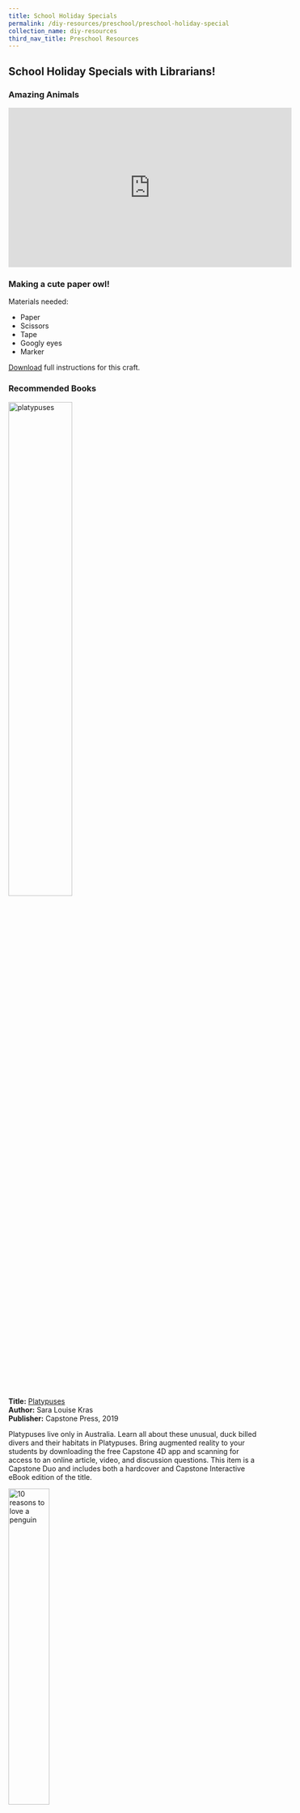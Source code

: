 ```yaml
---
title: School Holiday Specials
permalink: /diy-resources/preschool/preschool-holiday-special
collection_name: diy-resources
third_nav_title: Preschool Resources
---
```

## **School Holiday Specials with Librarians!**

### **Amazing Animals**

<iframe width="560" height="315" src="https://www.youtube.com/embed/KZ7SgbNJtO0" frameborder="0" allow="accelerometer; autoplay; clipboard-write; encrypted-media; gyroscope; picture-in-picture" allowfullscreen></iframe>

### **Making a cute paper owl!**

Materials needed:

* Paper
* Scissors
* Tape
* Googly eyes
* Marker

[Download](/files/preschool/SHS%20Craft%20Instructions_Making%20Your%20Cute%20Paper%20Owl.pdf) full instructions for this craft.

### **Recommended Books**

<img src="/images/diyresources/preschool/platypuses.jpg" alt="platypuses" style="width:50%">

**Title:** [Platypuses](https://catalogue.nlb.gov.sg/cgi-bin/spydus.exe/ENQ/WPAC/BIBENQ?SETLVL=1&BRN=203180907) <br>
**Author:** Sara Louise Kras <br>
**Publisher:** Capstone Press, 2019 <br>

Platypuses live only in Australia. Learn all about these unusual, duck billed divers and their habitats in Platypuses. Bring augmented reality to your students by downloading the free Capstone 4D app and scanning for access to an online article, video, and discussion questions. This item is a Capstone Duo and includes both a hardcover and Capstone Interactive eBook edition of the title.

<img src="/images/diyresources/preschool/10%20reasons%20to%20love%20a%20penguin.jpg" alt="10 reasons to love a penguin" style="width:40%">

**Title:** [10 Reasons To Love a Penguin](https://catalogue.nlb.gov.sg/cgi-bin/spydus.exe/ENQ/WPAC/BIBENQ?SETLVL=1&BRN=203163242) <br>
**Author:** Catherine Barr <br>
**Illustrator:** Hanako Clulow <br>
**Publisher:** Lincoln Children's Books, 2018 <br>

Penguins are the cutest birds! Did you know that they go on incredible journeys? Or that they toboggan on their stomachs? Discover ten reasons why penguins are amazing and five ways you can show they love them in this gorgeous picture book. A must for any young animal enthusiast and a fantastic introduction to environmental issues.

<img src="/images/diyresources/preschool/Emperor%20Penguins.jpg" alt="emperor penguins" style="width:40%">

**Title:** [Emperor Penguins](https://catalogue.nlb.gov.sg/cgi-bin/spydus.exe/ENQ/WPAC/BIBENQ?SETLVL=1&BRN=203976820) <br>
**Author:** Jody S. Rake<br>
**Publisher:** Pebble, a Capstone imprint, 2020 <br>

Emperor penguins are known as the largest of all penguins. Find out more about this flightless, but quick swimming bird.

<img src="/images/diyresources/preschool/Snowy%20Owls.jpg" alt="snowy owls" style="width:40%">

**Title:** [Snowy Owls](https://catalogue.nlb.gov.sg/cgi-bin/spydus.exe/ENQ/WPAC/BIBENQ?SETLVL=1&BRN=204094041) <br>
**Author:** Rita Santos<br>
**Publisher:** Enslow Publishing, 2020 <br>

The nomadic snowy owl is among the Arctic's most graceful predators. It makes its home in the frigid north, relying on its heavy feathers and snowy white appearance for survival in the subzero temperatures. With full-color photographs and accessible text, this book examines how the snowy owl's life cycle, body structure, and behaviors have adapted to its challenging environment. Fun facts will engage young readers, and a final activity encourages them to use what they've learned to create a food web based on the snowy owl.

*All synopses taken from the respective publishers. The book covers are the copyright of the respective publishing companies.*

### **Volcanoes And Rocks Rock!**

<iframe width="560" height="315" src="https://www.youtube.com/embed/vxuCnxaxcT8" frameborder="0" allow="accelerometer; autoplay; clipboard-write; encrypted-media; gyroscope; picture-in-picture" allowfullscreen></iframe>

### **I lava reading card!**

Materials needed:

* 1 sheet of A4 sized drawing block
* Brown, yellow and orange poster or acrylic paint (ensure that it is safe for skin)
* Paintbrush
* Markers

[Download](/images/diyresources/preschool/I%20Lava%20Reading%20Card%20instructions.pdf) full instructions for this craft.

### **Recommended Books**

<img src="/images/diyresources/preschool/A trip to the top of the volcano with mouse.PNG" alt="trip to the top of the volcano" style="width:40%">

**Title:** [A Trip to The Top of The Volcano With Mouse: A Toon Book](https://catalogue.nlb.gov.sg/cgi-bin/spydus.exe/ENQ/WPAC/BIBENQ?SETLVL=1&BRN=203938138) <br>
**Author:** Frank Viva <br>
**Publisher:** Toon Books, 2019 <br>

A boy and a mouse trek to the top of a volcano, taking in soaring trees, lunar landscapes and snow-capped peaks, then return to the ancient city at the bottom.

<img src="/images/diyresources/preschool/Old Rock.JPG" alt="old rock" style="width:40%">

**Title:** [Old Rock (Is Not Boring)](https://catalogue.nlb.gov.sg/cgi-bin/spydus.exe/ENQ/WPAC/BIBENQ?SETLVL=1&BRN=204382095) <br>
**Author:** Deb Pilutti <br>
**Publisher:** G.P. Putnam's Sons, 2020 <br>
**OverDrive Link:** [https://nlb.overdrive.com/media/4716401](https://nlb.overdrive.com/media/4716401) <br>

Tall Pine, Spotted Beetle, and Hummingbird are certain that being a rock is boring until Old Rock shares what he has seen and done since he first flew out of a volcano.

<img src="/images/diyresources/preschool/Spenser and the Rocks.JPG" alt="spenser and the rocks" style="width:40%">

**Title:** [Spenser And The Rocks](https://catalogue.nlb.gov.sg/cgi-bin/spydus.exe/ENQ/WPAC/BIBENQ?SETLVL=1&BRN=201153144) <br>
**Author:** Lawrence F Lowery <br>
**Publisher:** NSTA Kids, National Science Teachers Association, 2013 <br>

The heart of the story is a young boy named Spenser and his interests, curiosity, and thoughts. Through the story, the reader is introduced to scientific procedures such as classification, research, and reclassification. Spenser's interest in rocks increases as he learns more about them by sorting the rocks, asking questions, and reading reference books.

<img src="/images/diyresources/preschool/A Rock Can Be.JPG" alt="a rock can be" style="width:40%">

**Title:** [A Rock Can Be...](https://catalogue.nlb.gov.sg/cgi-bin/spydus.exe/ENQ/WPAC/BIBENQ?SETLVL=1&BRN=202612456) <br>
**Author:** Laura Purdie Salas and Violeta Dabija <br>
**Publisher:** Millbrook Press, 2015 <br>
**OverDrive Link:** [https://nlb.overdrive.com/media/2077338](https://nlb.overdrive.com/media/2077338) <br>

Rocks may seem like boring, static objects--until you discover that a rock can spark a fire, glow in the dark, and provide shelters of all shapes and size. Learn how rocks decorate and strengthen the world around them.

*All synopses taken from the respective publishers. The book covers are the copyright of the respective publishing companies.*

### **Safari Adventure**

<iframe width="560" height="315" src="https://www.youtube.com/embed/mWbrVf5va3U" frameborder="0" allow="accelerometer; autoplay; clipboard-write; encrypted-media; gyroscope; picture-in-picture" allowfullscreen></iframe>

### **Make your own lion paper crown**

Materials needed:

* [Lion paper crown template](/images/diyresources/preschool/Lion-paper-crown-template.pdf)
* Scissors
* Coloured pencils
* Pencil
* Double-sided tape
 
[Download](/images/diyresources/preschool/Lion-paper-crown-instructions.pdf) full instructions for this craft.

**Try this**: Make paper crowns of your favourite animals!

### **Recommended Books**

<img src="/images/diyresources/preschool/IMG-0868.png" alt="oh no" style="width:40%">

**Title:** [Oh, No!](https://catalogue.nlb.gov.sg/cgi-bin/spydus.exe/ENQ/WPAC/BIBENQ?SETLVL=1&BRN=14645478) <br>
**Author:** Candace Fleming & Eric Rohmann <br>
**Publisher:** Schwartz & Wade Books, c2012 <br>
**OverDrive Link:** [https://nlb.overdrive.com/media/3015120](https://nlb.overdrive.com/media/3015120)<br>

Young children will delight in repeating the refrain “OH NO!” as one animal after another falls into a deep, deep hole in this lively read-aloud. This simple and irresistible picture book by hugely popular picture book creators – Candace Fleming and Caldecott medallist Eric Rohmann – feels like a classic-in-the-making. Fans of Rohmann’s Caldecott Medal-winning My Friend Rabbit will be thrilled to see a new book created in the same expressive and comical style.

<img src="/images/diyresources/preschool/IMG-0866.jpg" alt="book of animals" style="width:40%">

**Title:** [My Book of Animals](https://catalogue.nlb.gov.sg/cgi-bin/spydus.exe/ENQ/WPAC/BIBENQ?SETLVL=1&BRN=203786772) <br>
**Author:** Nik Afia <br>
**Publisher:** Windmill Books, 2019 <br>

The Animal Kingdom is a wild place. It’s home to enormous blue whales and fluttery butterflies, spotty leopards, and wriggly jellyfish. In this engaging book, readers will meet a menageries of adorable creatures in all shapes and sizes. They’ll explore pages of stunning illustrations as they learn basic animal words. Fun, simple questions engage readers and foster confidence. Learning will feel like a game as beginning readers peruse his zoo of animals. This high-interest topic and playful design will intrigue even reluctant readers, making it a valuable addition to any library or classroom.

*All synopses taken from the respective publishers. The book covers are the copyright of the respective publishing companies.*

### **Colourful Garden**

<iframe width="560" height="315" src="https://www.youtube.com/embed/i5Lpz7d82sQ" frameborder="0" allow="accelerometer; autoplay; clipboard-write; encrypted-media; gyroscope; picture-in-picture" allowfullscreen></iframe>

### **Make your own vegetable garden**

Materials needed:

* Big paper plate
* Watercolour paint
* Paintbrush
* Scissors
* Foam papers (white, green, orange and brown)
* Transparent tape
* Hole punch
* Brown yarn

[Download](/images/diyresources/preschool/Colourful-Garden-Instructions.pdf) full instructions for this craft.

### **Recommended Books**

<img src="/images/diyresources/preschool/my-busy-green-garden.jpg" alt="my busy green garden" style="width:40%">

**Title:** [My Busy Green Garden](https://catalogue.nlb.gov.sg/cgi-bin/spydus.exe/ENQ/WPAC/BIBENQ?SETLVL=1&BRN=202781044) <br>
**Author:** Terry Pierce <br>
**Publisher:** Tilbury House Publishers, \[2017\] <br>

Takes a close look at a garden, describing the plants, insects, and birds and their activities throughout the day.

<img src="/images/diyresources/preschool/caterpillar-and-bean.jpg" alt="caterpillar and bean" style="width:40%">

**Title:** [Caterpillar and Bean](https://catalogue.nlb.gov.sg/cgi-bin/spydus.exe/ENQ/WPAC/BIBENQ?SETLVL=1&BRN=203878309) <br>
**Author:** Martin Jenkins <br>
**Publisher:** Candlewick Press, 2019 <br>

What’s that wedged in a crack in the ground, small and hard and wrinkly and brown? A bean seed! Soon it develops roots and leaves. And what’s that on the leaf? An egg! The egg hatches a caterpillar, and the caterpillar eats the leaves, getting bigger and bigger until it forms a chrysalis. Meanwhile, the plant is growing, too: it develops flowers, then bean pods, as it reaches up toward the sun. Side by side, plant and insect grow . . . and grow . . . and grow throughout the year, until they come full circle.

*All synopses taken from the respective publishers. The book covers are the copyright of the respective publishing companies.*

### **Zoom into Space**

<iframe width="560" height="315" src="https://www.youtube.com/embed/VrGCxTMabI8" frameborder="0" allow="accelerometer; autoplay; clipboard-write; encrypted-media; gyroscope; picture-in-picture" allowfullscreen></iframe>

### **Make your own Solar System mobile**

Materials needed:

* Long chopstick or wooden dowel
* White stock paper or drawing block paper
* Tape or white glue
* Thread
* Colouring materials
* Scissors

[Download](/images/diyresources/preschool/Zoom-into-Space-Instructions.pdf) full instructions for this craft.

**Try this**: Replace the planets with stars in different sizes and you’ve got a star mobile!

### **Recommended Books**

<img src="/images/diyresources/preschool/Aliens-Love-Underpants.jpg" alt="aliens love underpants" style="width:40%">

**Title:** [Aliens Love Underpants ](https://catalogue.nlb.gov.sg/cgi-bin/spydus.exe/ENQ/WPAC/BIBENQ?SETLVL=1&BRN=202829779)<br>
**Author:** Claire Freedman <br>
**Publisher:** Barron’s Educational Series, 2017. <br>
**OverDrive Link:** [https://nlb.overdrive.com/media/3303412](https://nlb.overdrive.com/media/3303412) <br>

With wacky illustrations and hilarious rhyming text, Aliens Love Underpants is already a favorite among toddlers, beginning readers, teachers, parents, big brothers, big sisters, grandparents, and essentially anyone else who cracks open this super-silly book. When little aliens fly down to Earth, they’re not visiting because they want to meet the Earthlings. They simply want to steal everybody’s underpants!

<img src="/images/diyresources/preschool/It-All-Started-with-a-Big-Bang.jpg" alt="started with a big bang" style="width: 40%;">

**Title:** It Started with a Big Bang: The Origin of Earth, You and Everything Else <br>
**Author:** Floor Bal <br> 
**Publisher:** Kids Can Press, 2019. <br>
**OverDrive Link:** [https://nlb.overdrive.com/media/5018465](https://nlb.overdrive.com/media/5018465) <br>

An accessible and engaging primer on the history of the universe and life on Earth. In this delightful book, kids can follow the fascinating story of how we got from the beginning of the universe to life today on the “bright blue ball floating in space” called Earth. They’ll learn about the big bang theory, how our solar system and planet were formed, how life on Earth began in the oceans and moved to land, what happened to the dinosaurs and how humans evolved from apes to build communities all over the planet … and even travel to space!

*All synopses taken from the respective publishers. The book covers are the copyright of the respective publishing companies.*

### **Magical World**

<iframe width="560" height="315" src="https://www.youtube.com/embed/gq_uGHDS-sM" frameborder="0" allow="accelerometer; autoplay; clipboard-write; encrypted-media; gyroscope; picture-in-picture" allowfullscreen></iframe>

### **Make your own Dragon book corner**

Materials needed:

* Origami paper of at least 15cm by 15cm, or cut out any paper (e.g. construction paper or wrapping paper) to the same size.
* Scissors
* Glue or tape
* Colouring materials

[Download](/images/diyresources/preschool/Magical-World_discovereads.pdf) full instructions for this craft.

**Try this**: Make book corners based on your favourite magical creatures!

### **Recommended Books**

<img src="/images/diyresources/preschool/im-Casting-a-Spell.jpg" alt="i'm casting a spell" style="width:40%">

**Title:** [I’m Casting a Spell! : Meet a Fairy-Tale Witch](https://catalogue.nlb.gov.sg/cgi-bin/spydus.exe/ENQ/WPAC/BIBENQ?SETLVL=1&BRN=200943178) <br>
**Author:** Lisa Bullard <br>
**Publisher:** Millbrook Press, 2014. <br>
**OverDrive link:** [https://nlb.overdrive.com/media/1907919](https://nlb.overdrive.com/media/1907919) <br>

Meet Hex. She’s a fairy-tale witch! Hex has magic powers. She likes to fly around and play tricks on people. But don’t worry. Hex is not real. She’s one of the monsters you meet in stories. She just wants to tell you about fairy-tale witches. Learn how a witch scares villagers. Meet different kinds of witches around the world. And find out where witch tales come from. You’ll have a creepy time with this monster buddy!

<img src="/images/diyresources/preschool/The-Paper-Bag-Princess.jpg" alt="the paper bag princess" style="width:40%">

**Title:** [The Paper Bag Princess](https://catalogue.nlb.gov.sg/cgi-bin/spydus.exe/ENQ/WPAC/BIBENQ?SETLVL=1&BRN=204438263) <br>
**Author:** Robert Munsch <br>
**Publisher:** Annick Press, 2019. <br>
**OverDrive link:** [https://nlb.overdrive.com/media/965094](https://nlb.overdrive.com/media/965094) <br>

Princess Elizabeth is excited to marry dreamy Prince Ronald, but then a dragon attacks the castle, kidnaps her prince, and burns all her clothes. In resourceful and humorous fashion, Elizabeth dons a paper bag, finds and outsmarts the dragon, and recues Ronald – who is less than pleased at her unprincesslike appearance. What’s a modern-day princess to do? Read this delightful tale to find out.

*All synopses taken from the respective publishers. The book covers are the copyright of the respective publishing companies.*

### **Babies and Toddlers**

<iframe width="560" height="315" src="https://www.youtube.com/embed/L5nzpUszt5Q" frameborder="0" allow="accelerometer; autoplay; clipboard-write; encrypted-media; gyroscope; picture-in-picture" allowfullscreen></iframe><br><br>

<iframe width="560" height="315" src="https://www.youtube.com/embed/vyCZVkgxPDw" frameborder="0" allow="accelerometer; autoplay; clipboard-write; encrypted-media; gyroscope; picture-in-picture" allowfullscreen></iframe>